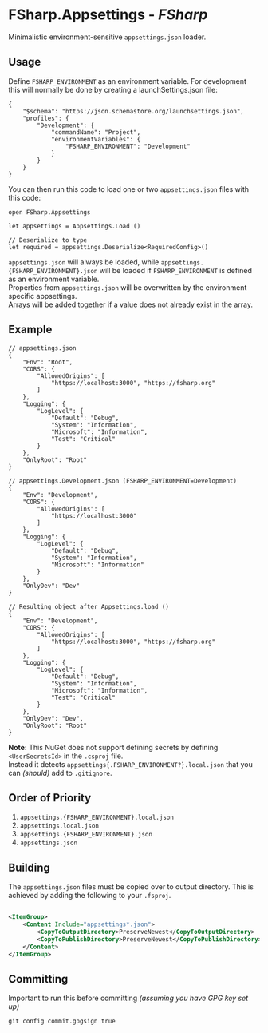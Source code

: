 # FSharp.Appsettings - _FSharp_

Minimalistic environment-sensitive `appsettings.json` loader.

## Usage

Define `FSHARP_ENVIRONMENT` as an environment variable. For development this will normally be done by creating a
launchSettings.json file:

```json5
{
	"$schema": "https://json.schemastore.org/launchsettings.json",
	"profiles": {
		"Development": {
			"commandName": "Project",
			"environmentVariables": {
				"FSHARP_ENVIRONMENT": "Development"
			}
		}
	}
}
```

You can then run this code to load one or two `appsettings.json` files with this code:

```f#
open FSharp.Appsettings

let appsettings = Appsettings.Load ()

// Deserialize to type
let required = appsettings.Deserialize<RequiredConfig>()
```

`appsettings.json` will always be loaded, while `appsettings.{FSHARP_ENVIRONMENT}.json` will be loaded
if `FSHARP_ENVIRONMENT` is defined as an environment variable.  
Properties from `appsettings.json` will be overwritten by the environment specific appsettings.  
Arrays will be added together if a value does not already exist in the array.

## Example

```json5
// appsettings.json
{
	"Env": "Root",
	"CORS": {
		"AllowedOrigins": [
			"https://localhost:3000", "https://fsharp.org"
		]
	},
	"Logging": {
		"LogLevel": {
			"Default": "Debug",
			"System": "Information",
			"Microsoft": "Information",
			"Test": "Critical"
		}
	},
	"OnlyRoot": "Root"
}
```

```json5
// appsettings.Development.json (FSHARP_ENVIRONMENT=Development)
{
	"Env": "Development",
	"CORS": {
		"AllowedOrigins": [
			"https://localhost:3000"
		]
	},
	"Logging": {
		"LogLevel": {
			"Default": "Debug",
			"System": "Information",
			"Microsoft": "Information"
		}
	},
	"OnlyDev": "Dev"
}
```

```json5
// Resulting object after Appsettings.load ()
{
	"Env": "Development",
	"CORS": {
		"AllowedOrigins": [
			"https://localhost:3000", "https://fsharp.org"
		]
	},
	"Logging": {
		"LogLevel": {
			"Default": "Debug",
			"System": "Information",
			"Microsoft": "Information",
			"Test": "Critical"
		}
	},
	"OnlyDev": "Dev",
	"OnlyRoot": "Root"
}
```

**Note:** This NuGet does not support defining secrets by defining `<UserSecretsId>` in the `.csproj` file.  
Instead it detects `appsettings{.FSHARP_ENVIRONMENT?}.local.json` that you can _(should)_ add to `.gitignore`.

## Order of Priority

1. `appsettings.{FSHARP_ENVIRONMENT}.local.json`
2. `appsettings.local.json`
3. `appsettings.{FSHARP_ENVIRONMENT}.json`
4. `appsettings.json`

## Building

The `appsettings.json` files must be copied over to output directory. This is achieved by adding the following to
your `.fsproj`.

```xml

<ItemGroup>
    <Content Include="appsettings*.json">
        <CopyToOutputDirectory>PreserveNewest</CopyToOutputDirectory>
        <CopyToPublishDirectory>PreserveNewest</CopyToPublishDirectory>
    </Content>
</ItemGroup>
```

## Committing

Important to run this before committing _(assuming you have GPG key set up)_

```shell
git config commit.gpgsign true
```